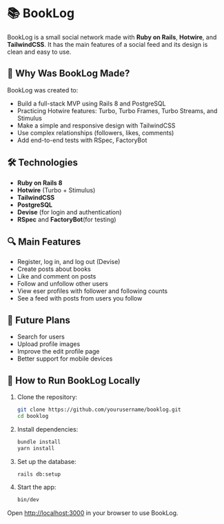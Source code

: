 # 📚 BookLog

BookLog is a small social network made with **Ruby on Rails**, **Hotwire**, and **TailwindCSS**. It has the main features of a social feed and its design is clean and easy to use.

## 🎯 Why Was BookLog Made?

BookLog was created to:

- Build a full-stack MVP using Rails 8 and PostgreSQL
- Practicing Hotwire features: Turbo, Turbo Frames, Turbo Streams, and Stimulus
- Make a simple and responsive design with TailwindCSS
- Use complex relationships (followers, likes, comments)
- Add end-to-end tests with RSpec, FactoryBot

## 🛠️ Technologies

- **Ruby on Rails 8**
- **Hotwire** (Turbo + Stimulus)
- **TailwindCSS**
- **PostgreSQL**
- **Devise** (for login and authentication)
- **RSpec** and **FactoryBot**(for testing)

## 🔍 Main Features

- Register, log in, and log out (Devise)
- Create posts about books
- Like and comment on posts
- Follow and unfollow other users
- View eser profiles with follower and following counts
- See a feed with posts from users you follow

## 🔮 Future Plans

- Search for users
- Upload profile images
- Improve the edit profile page
- Better support for mobile devices

## 🚀 How to Run BookLog Locally

1. Clone the repository:
    ```bash
    git clone https://github.com/yourusername/booklog.git
    cd booklog
    ```
2. Install dependencies:
    ```bash
    bundle install
    yarn install
    ```
3. Set up the database:
    ```bash
    rails db:setup
    ```
4. Start the app:
    ```bash
    bin/dev
    ```

Open [http://localhost:3000](http://localhost:3000) in your browser to use BookLog.
